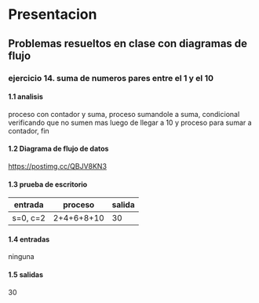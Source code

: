 # Presentacion
## Problemas resueltos en clase con diagramas de flujo
### ejercicio 14. suma de numeros pares entre el 1 y el 10
#### 1.1 analisis 
proceso con contador y suma, proceso sumandole a suma, condicional verificando que no sumen mas luego de llegar a 10  y proceso para sumar a contador, fin
#### 1.2 Diagrama de flujo de datos
https://postimg.cc/QBJV8KN3
#### 1.3 prueba de escritorio
|entrada|proceso|salida|
|------------|-------------|----------|
|    s=0, c=2     |   2+4+6+8+10           |   30      |

#### 1.4 entradas
ninguna
#### 1.5 salidas
30

